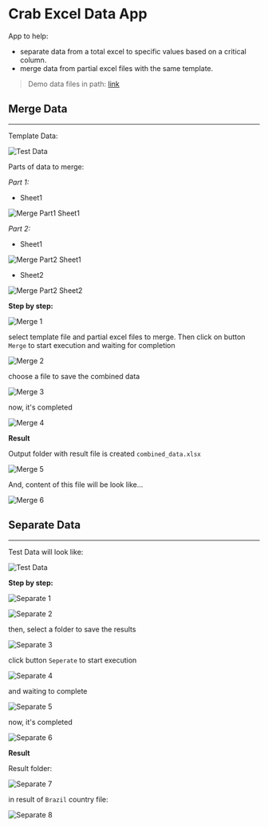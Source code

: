 # Crab Excel Data App

App to help:

- separate data from a total excel to specific values based on a critical column.
- merge data from partial excel files with the same template.

> Demo data files in path: [link](./resource/testData/)

## Merge Data

---

Template Data:

![Test Data](./resource/screenshots/template_to_merge.png)

Parts of data to merge:

_Part 1:_

- Sheet1

![Merge Part1 Sheet1](./resource/screenshots/merge_part1.png)

_Part 2:_

- Sheet1

![Merge Part2 Sheet1](./resource/screenshots/merge_part2_sheet1.png)

- Sheet2

![Merge Part2 Sheet2](./resource/screenshots/merge_part2_sheet2.png)

**Step by step:**

![Merge 1](./resource/screenshots/merge1.png)

select template file and partial excel files to merge. Then click on button `Merge` to start execution and waiting for completion

![Merge 2](./resource/screenshots/merge2.png)

choose a file to save the combined data

![Merge 3](./resource/screenshots/merge3.png)

now, it's completed

![Merge 4](./resource/screenshots/merge4.png)

**Result**

Output folder with result file is created `combined_data.xlsx`

![Merge 5](./resource/screenshots/merge5.png)

And, content of this file will be look like...

![Merge 6](./resource/screenshots/merge6.png)

## Separate Data

---

Test Data will look like:

![Test Data](./resource/screenshots/merge6.png)

**Step by step:**

![Separate 1](./resource/screenshots/separate1.png)

![Separate 2](./resource/screenshots/separate2.png)

then, select a folder to save the results

![Separate 3](./resource/screenshots/separate3.png)

click button `Seperate` to start execution

![Separate 4](./resource/screenshots/separate4.png)

and waiting to complete

![Separate 5](./resource/screenshots/separate5.png)

now, it's completed

![Separate 6](./resource/screenshots/separate6.png)

**Result**

Result folder:

![Separate 7](./resource/screenshots/separate7.png)

in result of `Brazil` country file:

![Separate 8](./resource/screenshots/separate8.png)
